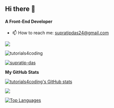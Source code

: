 ## Hi there 👋

<h4>A Front-End Developer</h4>

- 📫 How to reach me: supratipdas24@gmail.com

<a href="https://github.com/tutorials4coding" target="_blank" rel="noreferrer"><img
src="https://img.shields.io/github/followers/tutorials4coding?logo=github&style=for-the-badge&color=0891b2&labelColor=1c1917" /></a>
<p align="left"> <img src="https://komarev.com/ghpvc/?username=tutorials4coding&label=Profile%20views&color=0e75b6&style=flat" alt="tutorials4coding" /> </p>

<p align="left"> <a href="https://www.linkedin.com/in/supratip-das/" target="blank"><img src="https://img.shields.io/badge/supratipdas-%230077B5.svg?style=for-the-badge&logo=linkedin&logoColor=white" alt="supratip-das" /></a> </p>

<b>My GitHub Stats</b>

<a href="https://github.com/tutorials4coding"><img src="https://github-readme-stats.vercel.app/api?username=tutorials4coding&show_icons=true&hide=&count_private=true&title_color=22c55e&text_color=ffffff&icon_color=0891b2&bg_color=1c1917&hide_border=true&show_icons=true" alt="tutorials4coding's GitHub stats" /></a>

<a href="https://github.com/tutorials4coding"><img src="https://github-readme-streak-stats.herokuapp.com/?user=tutorials4coding&stroke=ffffff&background=1c1917&ring=22c55e&fire=22c55e&currStreakNum=ffffff&currStreakLabel=22c55e&sideNums=ffffff&sideLabels=ffffff&dates=ffffff&hide_border=true" /></a>

<a href="https://github.com/tutorials4coding" align="left"><img src="https://github-readme-stats.vercel.app/api/top-langs/?username=tutorials4coding&langs_count=10&title_color=22c55e&text_color=ffffff&icon_color=0891b2&bg_color=1c1917&hide_border=true&locale=en&custom_title=Top%20%Languages" alt="Top Languages" /></a>
